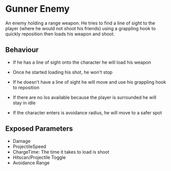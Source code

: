 # Gunner Enemy

An enemy holding a range weapon. He tries to find a line of sight to the player (where he would not shoot his friends) using a grappling hook to quickly reposition then loads his weapon and shoot.

## Behaviour

- If he has a line of sight onto the character he will load his weapon
- Once he started loading his shot, he won't stop
- If he doesn't have a line of sight he will move and use his grappling hook to reposition
- If there are no los available because the player is surrounded he will stay in idle

- If the character enters is avoidance radius, he will move to a safer spot 

## Exposed Parameters
- Damage
- ProjectileSpeed
- ChargeTime: The time it takes to load is shoot
- Hitscan/Projectile Toggle
- Avoidance Range